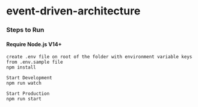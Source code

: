 # event-driven-architecture

### Steps to Run

#### Require Node.js V14+

```
create .env file on root of the folder with environment variable keys from .env.sample file
npm install

Start Development
npm run watch

Start Production
npm run start

```